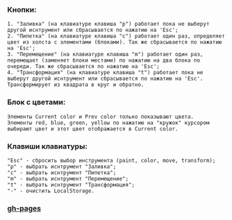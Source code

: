### Кнопки: 
    1. "Заливка" (на клавиатуре клавиша "p") работает пока не выберут другой иснтрумент или сбрасывается по нажатию на 'Esc';
    2. "Пипетка" (на клавиатуре клавиша "c") работает один раз, определяет цвет из холста с элементами (блоками). Так же сбрасывается по нажатию на 'Esc';
    3. "Перемещение" (на клавиатуре клавиша "m") работает один раз, перемещает (заменяет блоки местами) по нажатию на два блока по очереди. Так же сбрасывается по нажатию на 'Esc';
    4. "Трансформация" (на клавиатуре клавиша "t") работает пока не выберут другой иснтрумент или сбрасывается по нажатию на 'Esc'. Трансформирует из квадрата в круг и обратно. 

### Блок с цветами: 
    Элементы Current color и Prev color только показывают цвета. 
    Элементы red, blue, green, yellow по нажатию на "кружок" курсором выбирают цвет и этот цвет отображается в Current color.

### Клавиши клавиатуры: 
    "Esc" - сбросить выбор инструмента (paint, color, move, transform);
    "p" - выбрать иснтрумент "Заливка";
    "c" - выбрать иснтрумент "Пипетка";
    "m" - выбрать иснтрумент "Перемещение";
    "t" - выбрать иснтрумент "Трансформация";
    "-" - очистить LocalStorage.
### [gh-pages](https://presidentsboyfriend.github.io/miniPaint/)
